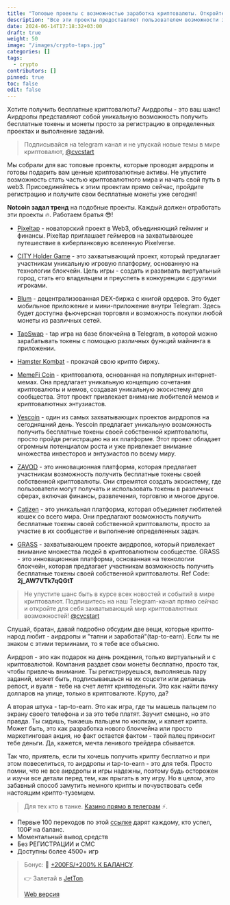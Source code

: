 ```yaml
---
title: "Топовые проекты с возможностью заработка криптовалюты. Откройте новую главу WEB3"
description: "Все эти проекты предоставляют пользователем возможности заработка в своих уникальных областях - торговле криптовалютами, игровом опыте, пиксельном искусстве, продаже цветов и участии в мематической экономике."
date: 2024-06-14T17:18:32+03:00
draft: true
weight: 50
image: "/images/crypto-taps.jpg"
categories: []
tags:
  - crypto
contributors: []
pinned: true
toc: false
edit: false
---
```


Хотите получить бесплатные криптовалюты? Аирдропы - это ваш шанс! Аирдропы представляют собой уникальную возможность получить бесплатные токены и монеты просто за регистрацию в определенных проектах и выполнение заданий.

> Подписывайся на telegram канал и не упускай новые темы в мире криптовалют, [@cvcstart](https://t.me/cvcstart)

Мы собрали для вас топовые проекты, которые проводят аирдропы и готовы подарить вам ценные криптовалютные активы. Не упустите возможность стать частью криптовалютного мира и начать свой путь в web3. Присоединяйтесь к этим проектам прямо сейчас, пройдите регистрацию и получите свои бесплатные монеты уже сегодня!

**Notcoin задал тренд** на подобные проекты. Каждый должен отработать эти проекты 🔥. Работаем братья 😎!

- [Pixeltap](https://t.me/pixelversexyzbot?start=131274622) - новаторский проект в Web3, объединяющий гейминг и финансы. Pixeltap приглашает геймеров на захватывающее путешествие в киберпанковую вселенную Pixelverse.

- [CITY Holder Game](https://t.me/cityholder?start=cretm) - это захватывающий проект, который предлагает участникам уникальную игровую платформу, основанную на технологии блокчейн. Цель игры - создать и развивать виртуальный город, стать его владельцем и преуспеть в конкуренции с другими игроками.

- [Blum](https://t.me/BlumCryptoBot/app?startapp=ref_BPYwzry9YB) - децентрализованная DEX-биржа с книгой ордеров. Это будет мобильное приложение и мини-приложение внутри Telegram. Здесь будет доступна фьючерсная торговля и возможность покупки любой монеты из различных сетей.

- [TapSwap](https://t.me/tapswap_mirror_1_bot?start=r_1312744622) - tap игра на базе блокчейна в Telegram, в которой можно зарабатывать токены с помощью различных функций майнинга в приложении.

- [Hamster Kombat](https://t.me/hamster_Kombat_bot/start?startapp=kentId131274622) - прокачай свою крипто биржу.

- [MemeFi Coin](https://t.me/memefi_coin_bot?start=r_fef188d769) - криптовалюта, основанная на популярных интернет-мемах. Она предлагает уникальную концепцию сочетания криптовалюты и мемов, создавая уникальную экосистему для сообщества. Этот проект привлекает внимание любителей мемов и криптовалютных энтузиастов.

- [Yescoin](https://t.me/YesCoin_ebot?start=131274622) - один из самых захватывающих проектов аирдропов на сегодняшний день. Yescoin предлагает уникальную возможность получить бесплатные токены своей собственной криптовалюты, просто пройдя регистрацию на их платформе. Этот проект обладает огромным потенциалом роста и уже привлекает внимание множества инвесторов и энтузиастов по всему миру.

- [ZAVOD](https://t.me/Marswallet_bot?start=ref_131274622) - это инновационная платформа, которая предлагает участникам возможность получить бесплатные токены своей собственной криптовалюты. Они стремятся создать экосистему, где пользователи могут получать и использовать токены в различных сферах, включая финансы, развлечения, торговлю и многое другое.

- [Catizen](https://t.me/catizenbot/gameapp?startapp=r_1312_19875192) - это уникальная платформа, которая объединяет любителей кошек со всего мира. Они предлагают возможность получить бесплатные токены своей собственной криптовалюты, просто за участие в их сообществе и выполнение определенных задач.

- [GRASS](https://app.getgrass.io/register/?referralCode=2j_AW7VTk7qQGtT) - захватывающем проекте аирдропов, который привлекает внимание множества людей в криптовалютном сообществе. GRASS - это инновационная платформа, основанная на технологии блокчейн, которая предлагает участникам возможность получить бесплатные токены своей собственной криптовалюты. Ref Code: **2j_AW7VTk7qQGtT**

<!-- - [JetTon]() предлагает участникам возможность играть в азартные игры с использованием криптовалюты. В качестве платформы для игры используется Telegram, что делает ее удобной и доступной для пользователей. -->

> Не упустите шанс быть в курсе всех новостей и событий в мире криптовалют. Подпишитесь на наш Telegram-канал прямо сейчас и откройте для себя захватывающий мир криптовалютных возможностей! [@cvcstart](https://t.me/cvcstart)

Слушай, братан, давай подробно обсудим две вещи, которые крипто-народ любит - аирдропы и "тапни и заработай"(tap-to-earn). Если ты не знаком с этими терминами, то я тебе все объясню.

Аирдроп - это как подарок на день рождения, только виртуальный и с криптовалютой. Компания раздает свои монеты бесплатно, просто так, чтобы привлечь внимание. Ты регистрируешься, выполняешь пару заданий, может быть, подписываешься на их соцсети или делаешь репост, и вуаля - тебе на счет летят криптоденьги. Это как найти пачку долларов на улице, только в криптовалюте. Круто, да?

А вторая штука - tap-to-earn. Это как игра, где ты машешь пальцем по экрану своего телефона и за это тебе платят. Звучит смешно, но это правда. Ты сидишь, тыкаешь пальцем по кнопкам, и капает крипта. Может быть, это как разработка нового блокчейна или просто маркетинговая акция, но факт остается фактом - твой палец приносит тебе деньги. Да, кажется, мечта ленивого трейдера сбывается.

Так что, приятель, если ты хочешь получить крипту бесплатно и при этом повеселиться, то аирдропы и tap-to-earn - это для тебя. Просто помни, что не все аирдропы и игры надежны, поэтому будь осторожен и изучи все детали перед тем, как прыгать в эту игру. Но в целом, это забавный способ замутить немного крипты и почувствовать себя настоящим крипто-туземцем.

> Для тех кто в танке. [Казино прямо в телеграм](https://t.me/jetton?start=cc8DvqNj3vQ) ⚡️.

- Первые 100 переходов по этой [ссылке](https://t.me/jetton?start=cc8DvqNj3vQ) дарят каждому, кто успел, 100₽ на баланс.
- Моментальный вывод средств
- Без РЕГИСТРАЦИИ и СМС
- Доступны более 4500+ игр

> Бонус: 💎 [+200FS/+200% К БАЛАНСУ](https://t.me/jetton?start=cc8DvqNj3vQ).
>
> 👉 Залетай в [JetTon](https://t.me/jetton?start=cc8DvqNj3vQ).
>
> [Web версия](https://jetton.buzz/?click=cc8DvqNj3vQ)
